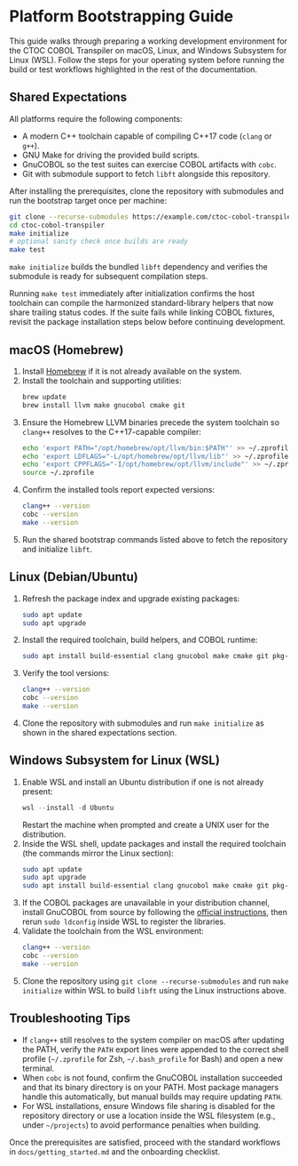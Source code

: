 # Platform Bootstrapping Guide

This guide walks through preparing a working development environment for the CTOC COBOL Transpiler on macOS, Linux, and Windows Subsystem for Linux (WSL). Follow the steps for your operating system before running the build or test workflows highlighted in the rest of the documentation.

## Shared Expectations

All platforms require the following components:

- A modern C++ toolchain capable of compiling C++17 code (`clang` or `g++`).
- GNU Make for driving the provided build scripts.
- GnuCOBOL so the test suites can exercise COBOL artifacts with `cobc`.
- Git with submodule support to fetch `libft` alongside this repository.

After installing the prerequisites, clone the repository with submodules and run the bootstrap target once per machine:

```bash
git clone --recurse-submodules https://example.com/ctoc-cobol-transpiler.git
cd ctoc-cobol-transpiler
make initialize
# optional sanity check once builds are ready
make test
```

`make initialize` builds the bundled `libft` dependency and verifies the submodule is ready for subsequent compilation steps.

Running `make test` immediately after initialization confirms the host toolchain can compile the harmonized standard-library helpers that now share trailing status codes. If the suite fails while linking COBOL fixtures, revisit the package installation steps below before continuing development.

## macOS (Homebrew)

1. Install [Homebrew](https://brew.sh/) if it is not already available on the system.
2. Install the toolchain and supporting utilities:
   ```bash
   brew update
   brew install llvm make gnucobol cmake git
   ```
3. Ensure the Homebrew LLVM binaries precede the system toolchain so `clang++` resolves to the C++17-capable compiler:
   ```bash
   echo 'export PATH="/opt/homebrew/opt/llvm/bin:$PATH"' >> ~/.zprofile
   echo 'export LDFLAGS="-L/opt/homebrew/opt/llvm/lib"' >> ~/.zprofile
   echo 'export CPPFLAGS="-I/opt/homebrew/opt/llvm/include"' >> ~/.zprofile
   source ~/.zprofile
   ```
4. Confirm the installed tools report expected versions:
   ```bash
   clang++ --version
   cobc --version
   make --version
   ```
5. Run the shared bootstrap commands listed above to fetch the repository and initialize `libft`.

## Linux (Debian/Ubuntu)

1. Refresh the package index and upgrade existing packages:
   ```bash
   sudo apt update
   sudo apt upgrade
   ```
2. Install the required toolchain, build helpers, and COBOL runtime:
   ```bash
   sudo apt install build-essential clang gnucobol make cmake git pkg-config
   ```
3. Verify the tool versions:
   ```bash
   clang++ --version
   cobc --version
   make --version
   ```
4. Clone the repository with submodules and run `make initialize` as shown in the shared expectations section.

## Windows Subsystem for Linux (WSL)

1. Enable WSL and install an Ubuntu distribution if one is not already present:
   ```powershell
   wsl --install -d Ubuntu
   ```
   Restart the machine when prompted and create a UNIX user for the distribution.
2. Inside the WSL shell, update packages and install the required toolchain (the commands mirror the Linux section):
   ```bash
   sudo apt update
   sudo apt upgrade
   sudo apt install build-essential clang gnucobol make cmake git pkg-config
   ```
3. If the COBOL packages are unavailable in your distribution channel, install GnuCOBOL from source by following the [official instructions](https://gnucobol.sourceforge.io/), then rerun `sudo ldconfig` inside WSL to register the libraries.
4. Validate the toolchain from the WSL environment:
   ```bash
   clang++ --version
   cobc --version
   make --version
   ```
5. Clone the repository using `git clone --recurse-submodules` and run `make initialize` within WSL to build `libft` using the Linux instructions above.

## Troubleshooting Tips

- If `clang++` still resolves to the system compiler on macOS after updating the PATH, verify the `PATH` export lines were appended to the correct shell profile (`~/.zprofile` for Zsh, `~/.bash_profile` for Bash) and open a new terminal.
- When `cobc` is not found, confirm the GnuCOBOL installation succeeded and that its binary directory is on your PATH. Most package managers handle this automatically, but manual builds may require updating `PATH`.
- For WSL installations, ensure Windows file sharing is disabled for the repository directory or use a location inside the WSL filesystem (e.g., under `~/projects`) to avoid performance penalties when building.

Once the prerequisites are satisfied, proceed with the standard workflows in `docs/getting_started.md` and the onboarding checklist.
